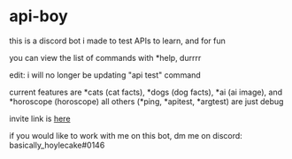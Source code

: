 # api-boy
this is a discord bot i made to test APIs to learn, and for fun

you can view the list of commands with *help, durrrr

edit: i will no longer be updating "api test" command

current features are \*cats (cat facts), \*dogs (dog facts), \*ai (ai image), and \*horoscope (horoscope) all others (\*ping, \*apitest, \*argtest) are just debug

invite link is [here][1]

if you would like to work with me on this bot, dm me on discord: basically_hoylecake#0146

[1]: <http://discord.com/oauth2/authorize?client_id=746523325022470165&permissions=8&scope=bot> "invite link"
